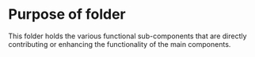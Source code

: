 # Purpose of folder

This folder holds the various functional sub-components that are directly contributing or enhancing the functionality of the main components.
